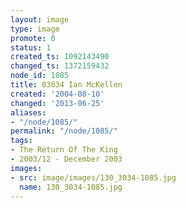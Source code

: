 ```yaml
---
layout: image
type: image
promote: 0
status: 1
created_ts: 1092143490
changed_ts: 1372159432
node_id: 1085
title: 03034 Ian McKellen
created: '2004-08-10'
changed: '2013-06-25'
aliases:
- "/node/1085/"
permalink: "/node/1085/"
tags:
- The Return Of The King
- 2003/12 - December 2003
images:
- src: image/images/130_3034-1085.jpg
  name: 130_3034-1085.jpg
---
```


